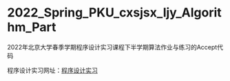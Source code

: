 # 2022_Spring_PKU_cxsjsx_ljy_Algorithm_Part
2022年北京大学春季学期程序设计实习课程下半学期算法作业与练习的Accept代码

程序设计实习网址：[程序设计实习](http://cxsjsx.openjudge.cn/)
